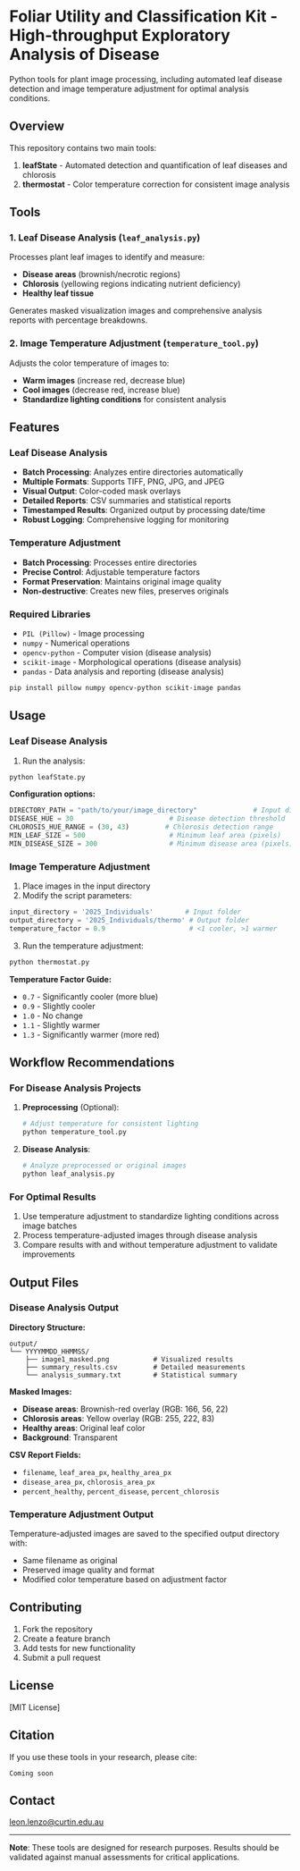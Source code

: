 # Foliar Utility and Classification Kit - High-throughput Exploratory Analysis of Disease

Python tools for plant image processing, including automated leaf disease detection and image temperature adjustment for optimal analysis conditions.

## Overview

This repository contains two main tools:

1. **leafState** - Automated detection and quantification of leaf diseases and chlorosis
2. **thermostat** - Color temperature correction for consistent image analysis

## Tools

### 1. Leaf Disease Analysis (`leaf_analysis.py`)

Processes plant leaf images to identify and measure:
- **Disease areas** (brownish/necrotic regions)
- **Chlorosis** (yellowing regions indicating nutrient deficiency) 
- **Healthy leaf tissue**

Generates masked visualization images and comprehensive analysis reports with percentage breakdowns.

### 2. Image Temperature Adjustment (`temperature_tool.py`)

Adjusts the color temperature of images to:
- **Warm images** (increase red, decrease blue)
- **Cool images** (decrease red, increase blue)
- **Standardize lighting conditions** for consistent analysis

## Features

### Leaf Disease Analysis
- **Batch Processing**: Analyzes entire directories automatically
- **Multiple Formats**: Supports TIFF, PNG, JPG, and JPEG
- **Visual Output**: Color-coded mask overlays
- **Detailed Reports**: CSV summaries and statistical reports
- **Timestamped Results**: Organized output by processing date/time
- **Robust Logging**: Comprehensive logging for monitoring

### Temperature Adjustment
- **Batch Processing**: Processes entire directories
- **Precise Control**: Adjustable temperature factors
- **Format Preservation**: Maintains original image quality
- **Non-destructive**: Creates new files, preserves originals


### Required Libraries
- `PIL (Pillow)` - Image processing
- `numpy` - Numerical operations
- `opencv-python` - Computer vision (disease analysis)
- `scikit-image` - Morphological operations (disease analysis)
- `pandas` - Data analysis and reporting (disease analysis)

```bash
pip install pillow numpy opencv-python scikit-image pandas
```

## Usage

### Leaf Disease Analysis

1. Run the analysis:
```bash
python leafState.py
```

**Configuration options:**
```python
DIRECTORY_PATH = "path/to/your/image_directory"              # Input directory
DISEASE_HUE = 30                        # Disease detection threshold
CHLOROSIS_HUE_RANGE = (30, 43)         # Chlorosis detection range
MIN_LEAF_SIZE = 500                     # Minimum leaf area (pixels)
MIN_DISEASE_SIZE = 300                  # Minimum disease area (pixels)
```

### Image Temperature Adjustment

1. Place images in the input directory
2. Modify the script parameters:
```python
input_directory = '2025_Individuals'        # Input folder
output_directory = '2025_Individuals/thermo' # Output folder
temperature_factor = 0.9                     # <1 cooler, >1 warmer
```

3. Run the temperature adjustment:
```bash
python thermostat.py
```

**Temperature Factor Guide:**
- `0.7` - Significantly cooler (more blue)
- `0.9` - Slightly cooler 
- `1.0` - No change
- `1.1` - Slightly warmer
- `1.3` - Significantly warmer (more red)

## Workflow Recommendations

### For Disease Analysis Projects

1. **Preprocessing** (Optional):
   ```bash
   # Adjust temperature for consistent lighting
   python temperature_tool.py
   ```

2. **Disease Analysis**:
   ```bash
   # Analyze preprocessed or original images
   python leaf_analysis.py
   ```

### For Optimal Results

1. Use temperature adjustment to standardize lighting conditions across image batches
2. Process temperature-adjusted images through disease analysis
3. Compare results with and without temperature adjustment to validate improvements

## Output Files

### Disease Analysis Output

**Directory Structure:**
```
output/
└── YYYYMMDD_HHMMSS/
    ├── image1_masked.png           # Visualized results
    ├── summary_results.csv         # Detailed measurements
    └── analysis_summary.txt        # Statistical summary
```

**Masked Images:**
- **Disease areas**: Brownish-red overlay (RGB: 166, 56, 22)
- **Chlorosis areas**: Yellow overlay (RGB: 255, 222, 83)
- **Healthy areas**: Original leaf color
- **Background**: Transparent

**CSV Report Fields:**
- `filename`, `leaf_area_px`, `healthy_area_px`
- `disease_area_px`, `chlorosis_area_px`
- `percent_healthy`, `percent_disease`, `percent_chlorosis`

### Temperature Adjustment Output

Temperature-adjusted images are saved to the specified output directory with:
- Same filename as original
- Preserved image quality and format
- Modified color temperature based on adjustment factor


## Contributing

1. Fork the repository
2. Create a feature branch
3. Add tests for new functionality
4. Submit a pull request

## License

[MIT License]

## Citation

If you use these tools in your research, please cite:

```
Coming soon
```

## Contact

leon.lenzo@curtin.edu.au

---

**Note**: These tools are designed for research purposes. Results should be validated against manual assessments for critical applications.
